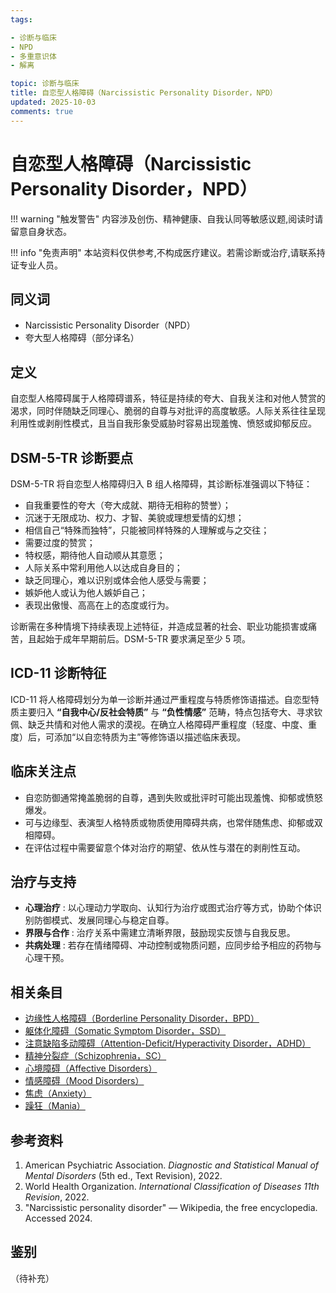 ```yaml
---
tags:

- 诊断与临床
- NPD
- 多重意识体
- 解离

topic: 诊断与临床
title: 自恋型人格障碍（Narcissistic Personality Disorder，NPD）
updated: 2025-10-03
comments: true
---
```


# 自恋型人格障碍（Narcissistic Personality Disorder，NPD）

!!! warning "触发警告"
    内容涉及创伤、精神健康、自我认同等敏感议题,阅读时请留意自身状态。

!!! info "免责声明"
    本站资料仅供参考,不构成医疗建议。若需诊断或治疗,请联系持证专业人员。

## 同义词

- Narcissistic Personality Disorder（NPD）
- 夸大型人格障碍（部分译名）

## 定义

自恋型人格障碍属于人格障碍谱系，特征是持续的夸大、自我关注和对他人赞赏的渴求，同时伴随缺乏同理心、脆弱的自尊与对批评的高度敏感。人际关系往往呈现利用性或剥削性模式，且当自我形象受威胁时容易出现羞愧、愤怒或抑郁反应。

## DSM-5-TR 诊断要点

DSM-5-TR 将自恋型人格障碍归入 B 组人格障碍，其诊断标准强调以下特征：

- 自我重要性的夸大（夸大成就、期待无相称的赞誉）；
- 沉迷于无限成功、权力、才智、美貌或理想爱情的幻想；
- 相信自己“特殊而独特”，只能被同样特殊的人理解或与之交往；
- 需要过度的赞赏；
- 特权感，期待他人自动顺从其意愿；
- 人际关系中常利用他人以达成自身目的；
- 缺乏同理心，难以识别或体会他人感受与需要；
- 嫉妒他人或认为他人嫉妒自己；
- 表现出傲慢、高高在上的态度或行为。

诊断需在多种情境下持续表现上述特征，并造成显著的社会、职业功能损害或痛苦，且起始于成年早期前后。DSM-5-TR 要求满足至少 5 项。

## ICD-11 诊断特征

ICD-11 将人格障碍划分为单一诊断并通过严重程度与特质修饰语描述。自恋型特质主要归入 **“自我中心/反社会特质”** 与 **“负性情感”** 范畴，特点包括夸大、寻求钦佩、缺乏共情和对他人需求的漠视。在确立人格障碍严重程度（轻度、中度、重度）后，可添加“以自恋特质为主”等修饰语以描述临床表现。

## 临床关注点

- 自恋防御通常掩盖脆弱的自尊，遇到失败或批评时可能出现羞愧、抑郁或愤怒爆发。
- 可与边缘型、表演型人格特质或物质使用障碍共病，也常伴随焦虑、抑郁或双相障碍。
- 在评估过程中需要留意个体对治疗的期望、依从性与潜在的剥削性互动。

## 治疗与支持

- **心理治疗** : 以心理动力学取向、认知行为治疗或图式治疗等方式，协助个体识别防御模式、发展同理心与稳定自尊。
- **界限与合作** : 治疗关系中需建立清晰界限，鼓励现实反馈与自我反思。
- **共病处理** : 若存在情绪障碍、冲动控制或物质问题，应同步给予相应的药物与心理干预。

## 相关条目

- [边缘性人格障碍（Borderline Personality Disorder，BPD）](Borderline-Personality-Disorder-BPD.md)
- [躯体化障碍（Somatic Symptom Disorder，SSD）](Somatic-Symptom-Disorder-SSD.md)
- [注意缺陷多动障碍（Attention-Deficit/Hyperactivity Disorder，ADHD）](Attention-Deficit-Hyperactivity-Disorder-ADHD.md)
- [精神分裂症（Schizophrenia，SC）](Schizophrenia-SC.md)
- [心境障碍（Affective Disorders）](Affective-Disorders.md)
- [情感障碍（Mood Disorders）](Mood-Disorders.md)
- [焦虑（Anxiety）](Anxiety.md)
- [躁狂（Mania）](Mania.md)

## 参考资料

1. American Psychiatric Association. _Diagnostic and Statistical Manual of Mental Disorders_ (5th ed., Text Revision), 2022.
2. World Health Organization. _International Classification of Diseases 11th Revision_, 2022.
3. "Narcissistic personality disorder" — Wikipedia, the free encyclopedia. Accessed 2024.

## 鉴别

（待补充）

